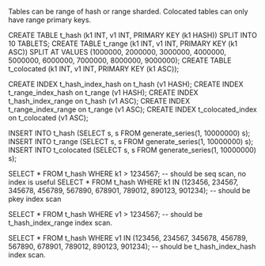 Tables can be range of hash or range sharded. Colocated tables can only have 
range primary keys.

CREATE TABLE t_hash (k1 INT, v1 INT, PRIMARY KEY (k1 HASH)) SPLIT INTO 10 TABLETS;
CREATE TABLE t_range (k1 INT, v1 INT, PRIMARY KEY (k1 ASC)) SPLIT AT VALUES (1000000, 2000000, 3000000, 4000000, 5000000, 6000000, 7000000, 8000000, 9000000);
CREATE TABLE t_colocated (k1 INT, v1 INT, PRIMARY KEY (k1 ASC));

CREATE INDEX t_hash_index_hash on t_hash (v1 HASH);
CREATE INDEX t_range_index_hash on t_range (v1 HASH);
CREATE INDEX t_hash_index_range on t_hash (v1 ASC);
CREATE INDEX t_range_index_range on t_range (v1 ASC);
CREATE INDEX t_colocated_index on t_colocated (v1 ASC);

INSERT INTO t_hash (SELECT s, s FROM generate_series(1, 10000000) s);
INSERT INTO t_range (SELECT s, s FROM generate_series(1, 10000000) s);
INSERT INTO t_colocated (SELECT s, s FROM generate_series(1, 10000000) s);

SELECT * FROM t_hash WHERE k1 > 1234567;
-- should be seq scan, no index is useful
SELECT * FROM t_hash WHERE k1 IN (123456, 234567, 345678, 456789, 567890, 678901, 789012, 890123, 901234);
-- should be pkey index scan

SELECT * FROM t_hash WHERE v1 > 1234567;
-- should be t_hash_index_range index scan.

SELECT * FROM t_hash WHERE v1 IN (123456, 234567, 345678, 456789, 567890, 678901, 789012, 890123, 901234);
-- should be t_hash_index_hash index scan.